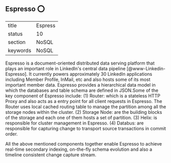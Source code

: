 ## Espresso :o:


|          |              |
| -------- | ------------ |
| title    | Espress      | 
| status   | 10           |
| section  | NoSQL        |
| keywords | NoSQL        |



Espresso is a document-oriented distributed data serving platform that
plays an important role in LinkedIn's central data pipeline
[@www-Linkedin-Espresso].  It currently powers approximately 30
LinkedIn applications including Member Profile, InMail, etc and also
hosts some of its most important member data. Espresso provides a
hierarchical data model in which the databases and table schema are
defined in JSON.Some of the key component of Espresso include: (1)
Router: which is a stateless HTTP Proxy and also acts as a entry point
for all client requests in Espresso. The Router uses local cached
routing table to manage the partition among all the storage nodes
within the cluster. (2) Storage Node: are the building blocks of the
storage and each one of them hosts a set of partition. (3) Helix: is
responsible for cluster management in Espresso. (4) Databus: are
responsible for capturing change to transport source transactions in
commit order.

All the above mentioned components together enable Espresso to achieve
real-time secondary indexing, on-the-fly schema evolution and also a
timeline consistent change capture stream.



